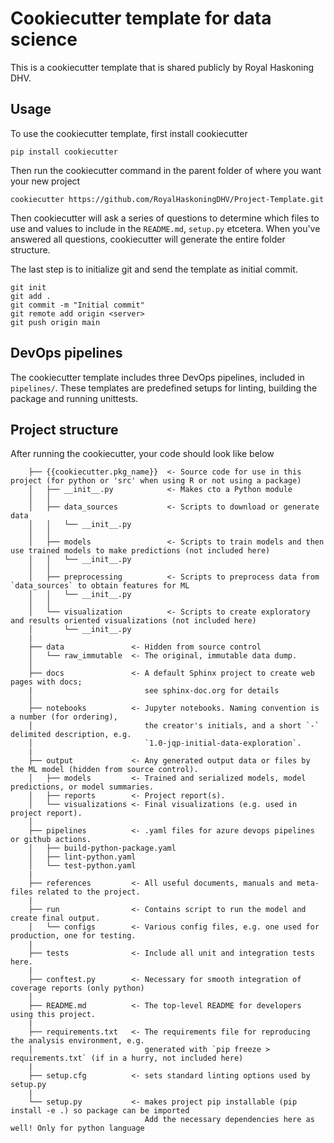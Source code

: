 # Cookiecutter template for data science

This is a cookiecutter template that is shared publicly by Royal Haskoning DHV.

## Usage

To use the cookiecutter template, first install cookiecutter

```
pip install cookiecutter
```

Then run the cookiecutter command in the parent folder of where you want your
new project

```
cookiecutter https://github.com/RoyalHaskoningDHV/Project-Template.git
```

Then cookiecutter will ask a series of questions to determine which files to use
and values to include in the `README.md`, `setup.py` etcetera. When you've
answered all questions, cookiecutter will generate the entire folder structure.

The last step is to initialize git and send the template as initial commit.

```
git init
git add .
git commit -m "Initial commit"
git remote add origin <server>
git push origin main
```

## DevOps pipelines

The cookiecutter template includes three DevOps pipelines, included in
`pipelines/`. These templates are predefined setups for linting, building the
package and running unittests.

## Project structure

After running the cookiecutter, your code should look like below

```
    ├── {{cookiecutter.pkg_name}}  <- Source code for use in this project (for python or 'src' when using R or not using a package)
    │   ├── __init__.py            <- Makes cto a Python module
    │   │
    │   ├── data_sources           <- Scripts to download or generate data
    │   │   └── __init__.py
    │   │
    │   ├── models                 <- Scripts to train models and then use trained models to make predictions (not included here)
    │   │   └── __init__.py
    │   │
    │   ├── preprocessing          <- Scripts to preprocess data from `data_sources` to obtain features for ML
    │   │   └── __init__.py
    │   │
    │   └── visualization          <- Scripts to create exploratory and results oriented visualizations (not included here)
    │       └── __init__.py
    |
    ├── data               <- Hidden from source control
    │   └── raw_immutable  <- The original, immutable data dump.
    │
    ├── docs               <- A default Sphinx project to create web pages with docs; 
    |                         see sphinx-doc.org for details
    │
    ├── notebooks          <- Jupyter notebooks. Naming convention is a number (for ordering),
    │                         the creator's initials, and a short `-` delimited description, e.g.
    │                         `1.0-jqp-initial-data-exploration`.
    |
    ├── output             <- Any generated output data or files by the ML model (hidden from source control).
    │   ├── models         <- Trained and serialized models, model predictions, or model summaries.
    │   ├── reports        <- Project report(s).
    │   └── visualizations <- Final visualizations (e.g. used in project report).
    │
    ├── pipelines          <- .yaml files for azure devops pipelines or github actions.
    │   ├── build-python-package.yaml
    │   ├── lint-python.yaml
    │   └── test-python.yaml
    |
    ├── references         <- All useful documents, manuals and meta-files related to the project.
    |
    ├── run                <- Contains script to run the model and create final output.
    │   └── configs        <- Various config files, e.g. one used for production, one for testing.
    |
    ├── tests              <- Include all unit and integration tests here.
    |
    ├── conftest.py        <- Necessary for smooth integration of coverage reports (only python)
    │
    ├── README.md          <- The top-level README for developers using this project.
    |
    ├── requirements.txt   <- The requirements file for reproducing the analysis environment, e.g.
    │                         generated with `pip freeze > requirements.txt` (if in a hurry, not included here)
    |
    ├── setup.cfg          <- sets standard linting options used by setup.py
    |
    └── setup.py           <- makes project pip installable (pip install -e .) so package can be imported
                              Add the necessary dependencies here as well! Only for python language
```
